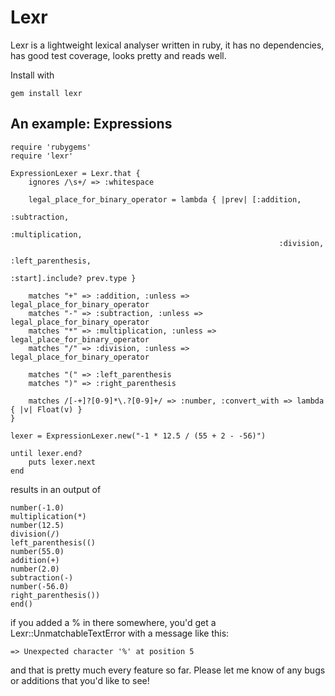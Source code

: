 # Lexr

Lexr is a lightweight lexical analyser written in ruby, it has no dependencies, has good test coverage, looks pretty and reads well.

Install with

	gem install lexr

## An example: Expressions

	require 'rubygems'
	require 'lexr'

	ExpressionLexer = Lexr.that {
		ignores /\s+/ => :whitespace
		
		legal_place_for_binary_operator = lambda { |prev| [:addition, 
																:subtraction, 
																:multiplication, 
																:division,
																:left_parenthesis,
																:start].include? prev.type }
		
		matches "+" => :addition, :unless => legal_place_for_binary_operator
		matches "-" => :subtraction, :unless => legal_place_for_binary_operator
		matches "*" => :multiplication, :unless => legal_place_for_binary_operator
		matches "/" => :division, :unless => legal_place_for_binary_operator
		
		matches "(" => :left_parenthesis
		matches ")" => :right_parenthesis
		
		matches /[-+]?[0-9]*\.?[0-9]+/ => :number, :convert_with => lambda { |v| Float(v) }
	}

	lexer = ExpressionLexer.new("-1 * 12.5 / (55 + 2 - -56)")

	until lexer.end?
		puts lexer.next
	end

results in an output of

	number(-1.0)
	multiplication(*)
	number(12.5)
	division(/)
	left_parenthesis(()
	number(55.0)
	addition(+)
	number(2.0)
	subtraction(-)
	number(-56.0)
	right_parenthesis())
	end()
	
if you added a % in there somewhere, you'd get a Lexr::UnmatchableTextError with a message like this:

	=> Unexpected character '%' at position 5
	
and that is pretty much every feature so far. Please let me know of any bugs or additions that you'd like to see!